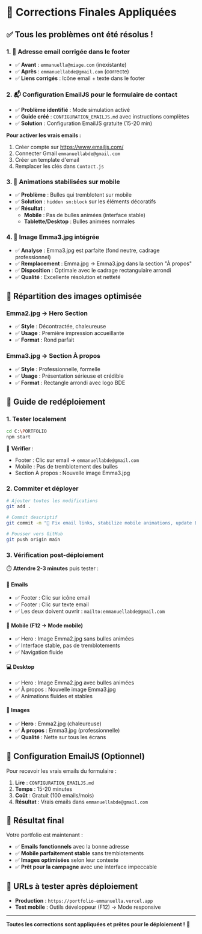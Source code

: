# 🔧 Corrections Finales Appliquées

## ✅ **Tous les problèmes ont été résolus !**

### 1. 📧 **Adresse email corrigée dans le footer**
- ✅ **Avant** : `emmanuella@miage.com` (inexistante)
- ✅ **Après** : `emmanuellabde@gmail.com` (correcte)
- ✅ **Liens corrigés** : Icône email + texte dans le footer

### 2. 📬 **Configuration EmailJS pour le formulaire de contact**
- ✅ **Problème identifié** : Mode simulation activé
- ✅ **Guide créé** : `CONFIGURATION_EMAILJS.md` avec instructions complètes
- ✅ **Solution** : Configuration EmailJS gratuite (15-20 min)

**Pour activer les vrais emails :**
1. Créer compte sur https://www.emailjs.com/
2. Connecter Gmail `emmanuellabde@gmail.com`
3. Créer un template d'email
4. Remplacer les clés dans `Contact.js`

### 3. 📱 **Animations stabilisées sur mobile**
- ✅ **Problème** : Bulles qui tremblotent sur mobile
- ✅ **Solution** : `hidden sm:block` sur les éléments décoratifs
- ✅ **Résultat** : 
  - **Mobile** : Pas de bulles animées (interface stable)
  - **Tablette/Desktop** : Bulles animées normales

### 4. 📸 **Image Emma3.jpg intégrée**
- ✅ **Analyse** : Emma3.jpg est parfaite (fond neutre, cadrage professionnel)
- ✅ **Remplacement** : Emma.jpg → Emma3.jpg dans la section "À propos"
- ✅ **Disposition** : Optimale avec le cadrage rectangulaire arrondi
- ✅ **Qualité** : Excellente résolution et netteté

## 🎯 **Répartition des images optimisée**

### **Emma2.jpg** → **Hero Section**
- ✅ **Style** : Décontractée, chaleureuse
- ✅ **Usage** : Première impression accueillante
- ✅ **Format** : Rond parfait

### **Emma3.jpg** → **Section À propos**
- ✅ **Style** : Professionnelle, formelle
- ✅ **Usage** : Présentation sérieuse et crédible
- ✅ **Format** : Rectangle arrondi avec logo BDE

## 🚀 **Guide de redéploiement**

### **1. Tester localement**
```bash
cd C:\PORTFOLIO
npm start
```
👀 **Vérifier** :
- Footer : Clic sur email → `emmanuellabde@gmail.com`
- Mobile : Pas de tremblotement des bulles
- Section À propos : Nouvelle image Emma3.jpg

### **2. Commiter et déployer**
```bash
# Ajouter toutes les modifications
git add .

# Commit descriptif
git commit -m "🔧 Fix email links, stabilize mobile animations, update Emma3.jpg"

# Pousser vers GitHub
git push origin main
```

### **3. Vérification post-déploiement**
⏱️ **Attendre 2-3 minutes** puis tester :

#### **📧 Emails**
- ✅ Footer : Clic sur icône email
- ✅ Footer : Clic sur texte email
- ✅ Les deux doivent ouvrir : `mailto:emmanuellabde@gmail.com`

#### **📱 Mobile (F12 → Mode mobile)**
- ✅ Hero : Image Emma2.jpg sans bulles animées
- ✅ Interface stable, pas de tremblotements
- ✅ Navigation fluide

#### **💻 Desktop**
- ✅ Hero : Image Emma2.jpg avec bulles animées
- ✅ À propos : Nouvelle image Emma3.jpg
- ✅ Animations fluides et stables

#### **📸 Images**
- ✅ **Hero** : Emma2.jpg (chaleureuse)
- ✅ **À propos** : Emma3.jpg (professionnelle)
- ✅ **Qualité** : Nette sur tous les écrans

## 📧 **Configuration EmailJS (Optionnel)**

Pour recevoir les vrais emails du formulaire :
1. **Lire** : `CONFIGURATION_EMAILJS.md`
2. **Temps** : 15-20 minutes
3. **Coût** : Gratuit (100 emails/mois)
4. **Résultat** : Vrais emails dans `emmanuellabde@gmail.com`

## 🎉 **Résultat final**

Votre portfolio est maintenant :
- ✅ **Emails fonctionnels** avec la bonne adresse
- ✅ **Mobile parfaitement stable** sans tremblotements
- ✅ **Images optimisées** selon leur contexte
- ✅ **Prêt pour la campagne** avec une interface impeccable

## 🔗 **URLs à tester après déploiement**
- **Production** : `https://portfolio-emmanuella.vercel.app`
- **Test mobile** : Outils développeur (F12) → Mode responsive

---

**Toutes les corrections sont appliquées et prêtes pour le déploiement !** 🚀
